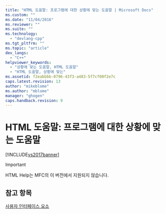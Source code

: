 ```yaml
---
title: "HTML 도움말: 프로그램에 대한 상황에 맞는 도움말 | Microsoft Docs"
ms.custom: ""
ms.date: "11/04/2016"
ms.reviewer: ""
ms.suite: ""
ms.technology: 
  - "devlang-cpp"
ms.tgt_pltfrm: ""
ms.topic: "article"
dev_langs: 
  - "C++"
helpviewer_keywords: 
  - "상황에 맞는 도움말, HTML 도움말"
  - "HTML 도움말, 상황에 맞는"
ms.assetid: f2eabbbb-0796-43f3-a483-5f7cf00f2e7c
caps.latest.revision: 13
author: "mikeblome"
ms.author: "mblome"
manager: "ghogen"
caps.handback.revision: 9
---
```

# HTML 도움말: 프로그램에 대한 상황에 맞는 도움말
[!INCLUDE[vs2017banner](../assembler/inline/includes/vs2017banner.md)]

> [!IMPORTANT]
>  HTML Help는 MFC의 이 버전에서 지원되지 않습니다.  
  
## 참고 항목  
 [사용자 인터페이스 요소](../mfc/user-interface-elements-mfc.md)